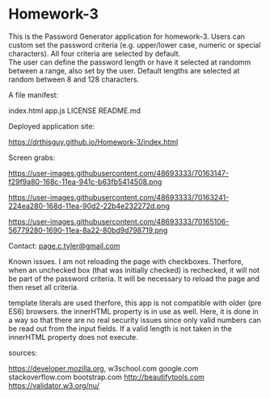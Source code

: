 # Homework-3

This is the Password Generator application for homework-3.
Users can custom set the password criteria (e.g. upper/lower case, numeric or special characters). All four criteria are selected by default.  
The user can define the password length or have it selected at randomm between a range, also set by the user.  Default lengths are selected at random between 8 and 128 characters. 

A file manifest:

index.html app.js LICENSE README.md

Deployed application site:

https://drthisguy.github.io/Homework-3/index.html

Screen grabs:

https://user-images.githubusercontent.com/48693333/70163147-f29f9a80-168c-11ea-941c-b63fb5414508.png

https://user-images.githubusercontent.com/48693333/70163241-224ea280-168d-11ea-90d2-22b4e232272d.png

https://user-images.githubusercontent.com/48693333/70165106-56779280-1690-11ea-8a22-80bd9d798719.png

Contact: page.c.tyler@gmail.com

Known issues.
I am not reloading the page with checkboxes.  Therfore, when an unchecked box (that was initially checked) is rechecked, it will not be part of the password criteria.  It will be necessary to reload the page and then reset all criteria.

template literals are used therfore, this app is not compatible with older (pre ES6) browsers.  the innerHTML property is in use as well.  Here, it is done in a way so that there are no real security issues since only valid numbers can be read out from the input fields. If a valid length is not taken in the innerHTML property does not execute. 

sources:

https://developer.mozilla.org, 
w3school.com 
google.com 
stackoverflow.com
bootstrap.com
http://beautifytools.com
https://validator.w3.org/nu/